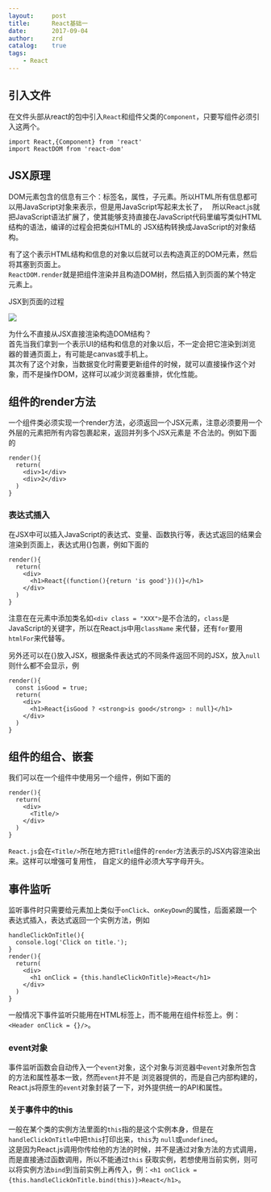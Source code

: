 ```yaml
---
layout:     post
title:      React基础一
date:       2017-09-04
author:     zrd
catalog:    true
tags:
    - React
---
```

## 引入文件
在文件头部从react的包中引入`React`和组件父类的`Component`，只要写组件必须引入这两个。  
```   
import React,{Component} from 'react'   
import ReactDOM from 'react-dom'   
```   
## JSX原理
DOM元素包含的信息有三个：标签名，属性，子元素。所以HTML所有信息都可以用JavaScript对象来表示，但是用JavaScript写起来太长了，  
所以React.js就把JavaScript语法扩展了，使其能够支持直接在JavaScript代码里编写类似HTML结构的语法，编译的过程会把类似HTML的
JSX结构转换成JavaScript的对象结构。    
     
有了这个表示HTML结构和信息的对象以后就可以去构造真正的DOM元素，然后将其塞到页面上。    
`ReactDOM.render`就是把组件渲染并且构造DOM树，然后插入到页面的某个特定元素上。  
  
JSX到页面的过程     

![](https://huzidaha.github.io/static/assets/img/posts/44B5EC06-EAEB-4BA2-B3DC-325703E4BA45.png)   

为什么不直接从JSX直接渲染构造DOM结构？   
首先当我们拿到一个表示UI的结构和信息的对象以后，不一定会把它渲染到浏览器的普通页面上，有可能是canvas或手机上。   
其次有了这个对象，当数据变化时需要更新组件的时候，就可以直接操作这个对象，而不是操作DOM，这样可以减少浏览器重排，优化性能。        
## 组件的render方法   
一个组件类必须实现一个render方法，必须返回一个JSX元素，注意必须要用一个外层的元素把所有内容包裹起来，返回并列多个JSX元素是
不合法的。例如下面的   
```   
render(){   
  return(   
    <div>1</div>   
    <div>2</div>   
  )
}   
```   
### 表达式插入   
在JSX中可以插入JavaScript的表达式、变量、函数执行等，表达式返回的结果会渲染到页面上，表达式用{}包裹，例如下面的   
```   
render(){   
  return(   
    <div>   
      <h1>React{(function(){return 'is good'})()}</h1>   
    </div>   
  )   
}   
```   
注意在在元素中添加类名如`<div class = "XXX">`是不合法的，`class`是JavaScript的关键字，所以在React.js中用`className`
来代替，还有`for`要用`htmlFor`来代替等。   
   
另外还可以在{}放入JSX，根据条件表达式的不同条件返回不同的JSX，放入`null`则什么都不会显示，例    
```   
render(){   
  const isGood = true;
  return(   
    <div>   
      <h1>React{isGood ? <strong>is good</strong> : null}</h1>   
    </div>   
  )   
}    
```   
## 组件的组合、嵌套    
我们可以在一个组件中使用另一个组件，例如下面的   
```    
render(){   
  return(   
    <div>   
      <Title/>  
    </div>   
  )   
}     
```   
`React.js`会在`<Title/>`所在地方把`Title`组件的`render`方法表示的JSX内容渲染出来。这样可以增强可复用性，
自定义的组件必须大写字母开头。   
## 事件监听    
监听事件时只需要给元素加上类似于`onClick`、`onKeyDown`的属性，后面紧跟一个表达式插入，表达式返回一个实例方法，例如   
```
handleClickOnTitle(){    
  console.log('Click on title.');   
}
render(){   
  return(   
    <div>   
      <h1 onClick = {this.handleClickOnTitle}>React</h1>   
    </div>   
  )   
}   
```
一般情况下事件监听只能用在HTML标签上，而不能用在组件标签上。例：`<Header onClick = {}/>`。   
### event对象   
事件监听函数会自动传入一个`event`对象，这个对象与浏览器中`event`对象所包含的方法和属性基本一致，然而`event`并不是
浏览器提供的，而是自己内部构建的，React.js将原生的`event`对象封装了一下，对外提供统一的API和属性。    
### 关于事件中的this   
一般在某个类的实例方法里面的`this`指的是这个实例本身，但是在`handleClickOnTitle`中把`this`打印出来，`this`为
`null`或`undefined`。   
这是因为React.js调用你传给他的方法的时候，并不是通过对象方法的方式调用，而是直接通过函数调用，所以不能通过`this`
获取实例，若想使用当前实例，则可以将实例方法`bind`到当前实例上再传入，例：`<h1 onClick = {this.handleClickOnTitle.bind(this)}>React</h1>`。








